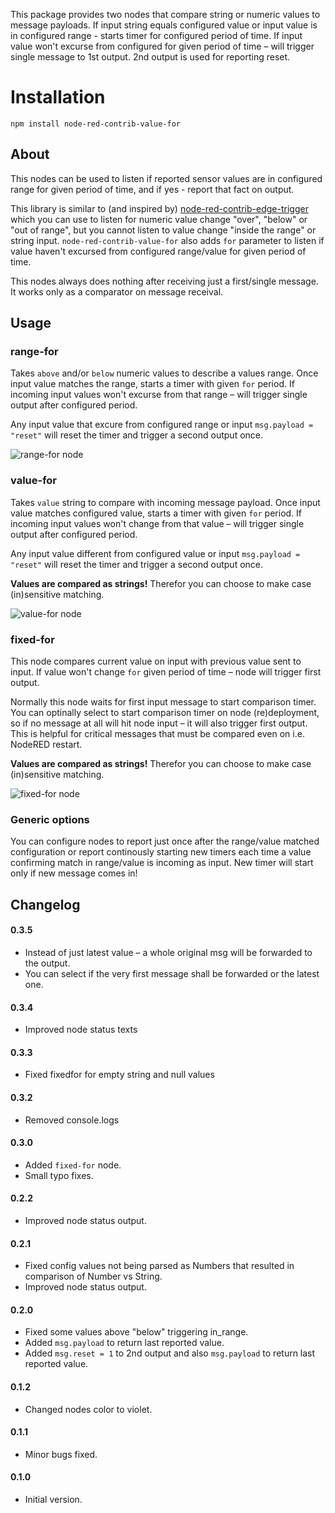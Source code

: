 This package provides two nodes that compare string or numeric values to message payloads.
If input string equals configured value or input value is in configured range - starts timer
for configured period of time. If input value won't excurse from configured for given period
of time – will trigger single message to 1st output. 2nd output is used for reporting reset.

# Installation
```
npm install node-red-contrib-value-for
```

## About

This nodes can be used to listen if reported sensor values are in configured range for given period of time,
and if yes - report that fact on output.

This library is similar to (and inspired by) [node-red-contrib-edge-trigger](https://github.com/eschava/node-red-contrib-edge-trigger)
which you can use to listen for numeric value change "over", "below" or "out of range", but you cannot listen to value change
"inside the range" or string input. `node-red-contrib-value-for` also adds `for` parameter to listen if value haven't excursed
from configured range/value for given period of time.

This nodes always does nothing after receiving just a first/single message. It works only as a comparator on message receival.

## Usage

### range-for

Takes `above` and/or `below` numeric values to describe a values range. Once input value matches the range, starts a timer
with given `for` period. If incoming input values won't excurse from that range – will trigger single output after configured period.

Any input value that excure from configured range or input `msg.payload = "reset"` will reset the timer and trigger a second output once.

![range-for node](https://github.com/cadavre/node-red-contrib-value-for/raw/master/images/range-for.png)

### value-for

Takes `value` string to compare with incoming message payload. Once input value matches configured value, starts a timer
with given `for` period. If incoming input values won't change from that value – will trigger single output after configured period.

Any input value different from configured value or input `msg.payload = "reset"` will reset the timer and trigger a second output once.

**Values are compared as strings!** Therefor you can choose to make case (in)sensitive matching.

![value-for node](https://github.com/cadavre/node-red-contrib-value-for/raw/master/images/value-for.png)

### fixed-for

This node compares current value on input with previous value sent to input. If value won't change `for`
given period of time – node will trigger first output.

Normally this node waits for first input message to start comparison timer. You can optinally select to
start comparison timer on node (re)deployment, so if no message at all will hit node input – it will also
trigger first output. This is helpful for critical messages that must be compared even on i.e. NodeRED restart.

**Values are compared as strings!** Therefor you can choose to make case (in)sensitive matching.

![fixed-for node](https://github.com/cadavre/node-red-contrib-value-for/raw/master/images/fixed-for.png)

### Generic options

You can configure nodes to report just once after the range/value matched configuration or report continously starting new timers
each time a value confirming match in range/value is incoming as input. New timer will start only if new message comes in!

## Changelog

#### 0.3.5

* Instead of just latest value – a whole original msg will be forwarded to the output.
* You can select if the very first message shall be forwarded or the latest one.

#### 0.3.4

* Improved node status texts

#### 0.3.3

* Fixed fixedfor for empty string and null values 

#### 0.3.2

* Removed console.logs

#### 0.3.0

* Added `fixed-for` node.
* Small typo fixes.

#### 0.2.2

* Improved node status output.

#### 0.2.1

* Fixed config values not being parsed as Numbers that resulted in comparison of Number vs String.
* Improved node status output.

#### 0.2.0

* Fixed some values above "below" triggering in_range.
* Added `msg.payload` to return last reported value.
* Added `msg.reset = 1` to 2nd output and also `msg.payload` to return last reported value.

#### 0.1.2

* Changed nodes color to violet.

#### 0.1.1

* Minor bugs fixed.

#### 0.1.0

* Initial version.
